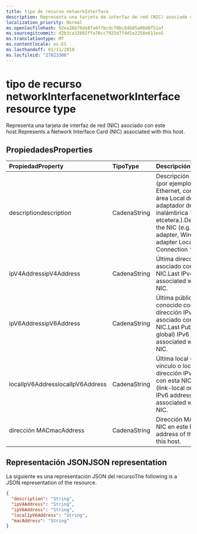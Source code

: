 ```yaml
---
title: tipo de recurso networkInterface
description: Representa una tarjeta de interfaz de red (NIC) asociado con este host.
localization_priority: Normal
ms.openlocfilehash: 92ea26b76de8fa6ffbcdcf0bc64b85a08d0f51af
ms.sourcegitcommit: d2b3ca32602ffa76cc7925d7f4d1e2258e611ea5
ms.translationtype: MT
ms.contentlocale: es-ES
ms.lasthandoff: 01/11/2019
ms.locfileid: "27823306"
---
```

# <a name="networkinterface-resource-type"></a><span data-ttu-id="9a356-103">tipo de recurso networkInterface</span><span class="sxs-lookup"><span data-stu-id="9a356-103">networkInterface resource type</span></span>

<span data-ttu-id="9a356-104">Representa una tarjeta de interfaz de red (NIC) asociado con este host.</span><span class="sxs-lookup"><span data-stu-id="9a356-104">Represents a Network Interface Card (NIC) associated with this host.</span></span>

## <a name="properties"></a><span data-ttu-id="9a356-105">Propiedades</span><span class="sxs-lookup"><span data-stu-id="9a356-105">Properties</span></span>

| <span data-ttu-id="9a356-106">Propiedad</span><span class="sxs-lookup"><span data-stu-id="9a356-106">Property</span></span>   | <span data-ttu-id="9a356-107">Tipo</span><span class="sxs-lookup"><span data-stu-id="9a356-107">Type</span></span> |<span data-ttu-id="9a356-108">Descripción</span><span class="sxs-lookup"><span data-stu-id="9a356-108">Description</span></span>|
|:---------------|:--------|:----------|
|<span data-ttu-id="9a356-109">description</span><span class="sxs-lookup"><span data-stu-id="9a356-109">description</span></span>|<span data-ttu-id="9a356-110">Cadena</span><span class="sxs-lookup"><span data-stu-id="9a356-110">String</span></span>|<span data-ttu-id="9a356-111">Descripción de la NIC (por ejemplo, adaptador Ethernet, conexión de área Local del adaptador de red LAN inalámbrica \* <> #, etcetera.).</span><span class="sxs-lookup"><span data-stu-id="9a356-111">Description of the NIC (e.g. Ethernet adapter, Wireless LAN adapter Local Area Connection \*<#>, etc.).</span></span>|
|<span data-ttu-id="9a356-112">ipV4Address</span><span class="sxs-lookup"><span data-stu-id="9a356-112">ipV4Address</span></span>|<span data-ttu-id="9a356-113">Cadena</span><span class="sxs-lookup"><span data-stu-id="9a356-113">String</span></span>|<span data-ttu-id="9a356-114">Última dirección IPv4 asociado con esta NIC.</span><span class="sxs-lookup"><span data-stu-id="9a356-114">Last IPv4 address associated with this NIC.</span></span>|
|<span data-ttu-id="9a356-115">ipV6Address</span><span class="sxs-lookup"><span data-stu-id="9a356-115">ipV6Address</span></span>|<span data-ttu-id="9a356-116">Cadena</span><span class="sxs-lookup"><span data-stu-id="9a356-116">String</span></span>|<span data-ttu-id="9a356-117">Última pública (también conocido como) dirección IPv6 global asociado con esta NIC.</span><span class="sxs-lookup"><span data-stu-id="9a356-117">Last Public (aka global) IPv6 address associated with this NIC.</span></span>|
|<span data-ttu-id="9a356-118">localIpV6Address</span><span class="sxs-lookup"><span data-stu-id="9a356-118">localIpV6Address</span></span>|<span data-ttu-id="9a356-119">Cadena</span><span class="sxs-lookup"><span data-stu-id="9a356-119">String</span></span>|<span data-ttu-id="9a356-120">Última local (local de vínculo o local del sitio) dirección IPv6 asociada con esta NIC.</span><span class="sxs-lookup"><span data-stu-id="9a356-120">Last local (link-local or site-local) IPv6 address associated with this NIC.</span></span>|
|<span data-ttu-id="9a356-121">dirección MAC</span><span class="sxs-lookup"><span data-stu-id="9a356-121">macAddress</span></span>|<span data-ttu-id="9a356-122">Cadena</span><span class="sxs-lookup"><span data-stu-id="9a356-122">String</span></span>|<span data-ttu-id="9a356-123">Dirección MAC de la NIC en este host.</span><span class="sxs-lookup"><span data-stu-id="9a356-123">MAC address of the NIC on this host.</span></span>|

## <a name="json-representation"></a><span data-ttu-id="9a356-124">Representación JSON</span><span class="sxs-lookup"><span data-stu-id="9a356-124">JSON representation</span></span>

<span data-ttu-id="9a356-125">La siguiente es una representación JSON del recurso</span><span class="sxs-lookup"><span data-stu-id="9a356-125">The following is a JSON representation of the resource.</span></span>

<!-- {
  "blockType": "resource",
  "optionalProperties": [

  ],
  "@odata.type": "microsoft.graph.networkInterface"
}-->

```json
{
  "description": "String",
  "ipV4Address": "String",
  "ipV6Address": "String",
  "localIpV6Address": "String",
  "macAddress": "String"
}

```

<!-- uuid: 8fcb5dbc-d5aa-4681-8e31-b001d5168d79
2015-10-25 14:57:30 UTC -->
<!-- {
  "type": "#page.annotation",
  "description": "networkInterface resource",
  "keywords": "",
  "section": "documentation",
  "tocPath": ""
}-->
